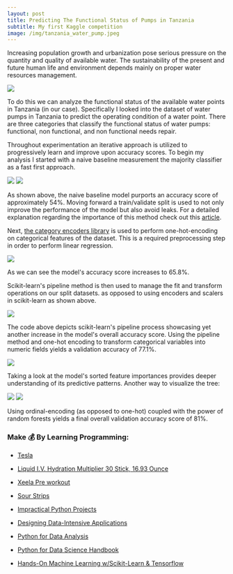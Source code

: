 ```yaml
---
layout: post
title: Predicting The Functional Status of Pumps in Tanzania
subtitle: My first Kaggle competition
image: /img/tanzania_water_pump.jpeg
---
```


Increasing population growth and urbanization pose serious pressure on the quantity and quality of available water. The sustainability of the present and future human life and environment depends mainly on proper water resources management.

![](/img/tanzania_water_pump.jpeg)

To do this we can analyze the functional status of the available water points in Tanzania (in our case). Specifically I looked  into the dataset of water pumps in Tanzania to predict the operating condition of a water point. There are three categories that classify the functional status of water pumps: functional, non functional, and non functional needs repair.

Throughout experimentation an iterative approach is utilized to progressively learn and improve upon accuracy scores. To begin my analysis I started with a naive baseline measurement the majority classifier as a fast first approach.

![](/img/majority_class.png)
![](/img/mc_accuracy.png)

As shown above, the naive baseline model purports an accuracy score of approximately 54%. Moving forward a train/validate split is used to not only improve the performance of the model but also avoid leaks. For a detailed explanation regarding the importance of this method check out this [article](https://www.fast.ai/2017/11/13/validation-sets/).

Next, [the category encoders library](https://contrib.scikit-learn.org/categorical-encoding/) is used to perform one-hot-encoding on categorical features of the dataset. This is a required preprocessing step in order to perform linear regression. 

![](/img/logistic_regression.png)

As we can see the model's accuracy score increases to 65.8%.

Scikit-learn's pipeline method is then used to manage the fit and transform operations on our split datasets. as opposed to using encoders and scalers in scikit-learn as shown above. 

![](/img/pipeline.png)

The code above depicts scikit-learn's pipeline process showcasing yet another increase in the model's overall accuracy score. Using the pipeline method and one-hot encoding to transform categorical variables into numeric fields yields a validation accuracy of 77.1%. 

![](/img/feature_importances.png)

Taking a look at the model's sorted feature importances provides deeper understanding of its predictive patterns. Another way to visualize the tree:

![](/img/visualize_tree.png)
![](/img/random_forest.png)

Using ordinal-encoding (as opposed to one-hot) coupled with the power of random forests yields a final overall validation accuracy score of 81%.

### Make 💰 By Learning Programming:
- [Tesla](https://ts.la/khaled835973)
- [Liquid I.V. Hydration Multiplier 30 Stick, 16.93 Ounce](https://amzn.to/3ZFDjDq)
- [Xeela Pre workout]()
- [Sour Strips](https://amzn.to/3EDWUM7)

- [Impractical Python Projects](https://amzn.to/3JpCpWH)
- [Designing Data-Intensive Applications](https://amzn.to/3Hgh5Sj)
- [Python for Data Analysis](https://amzn.to/3D0C8pl)
- [Python for Data Science Handbook](https://amzn.to/3XnZ1ez)
- [Hands-On Machine Learning w/Scikit-Learn & Tensorflow](https://amzn.to/3QTWoyt)

<br>